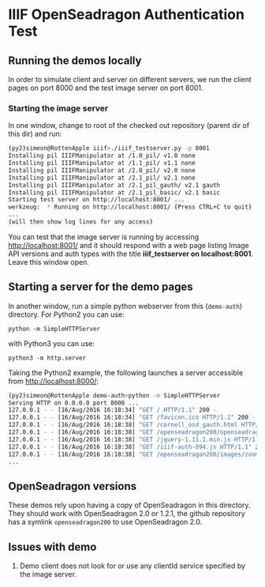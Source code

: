 # IIIF OpenSeadragon Authentication Test

## Running the demos locally

In order to simulate client and server on different servers, we run the client pages on port 8000 and the test image server on port 8001.

### Starting the image server

In one window, change to root of the checked out repository (parent dir of this dir) and run:

```sh
(py2)simeon@RottenApple iiif>./iiif_testserver.py -p 8001
Installing pil IIIFManipulator at /1.0_pil/ v1.0 none
Installing pil IIIFManipulator at /1.1_pil/ v1.1 none
Installing pil IIIFManipulator at /2.0_pil/ v2.0 none
Installing pil IIIFManipulator at /2.1_pil/ v2.1 none
Installing pil IIIFManipulator at /2.1_pil_gauth/ v2.1 gauth
Installing pil IIIFManipulator at /2.1_pil_basic/ v2.1 basic
Starting test server on http://localhost:8001/ ...
werkzeug:  * Running on http://localhost:8001/ (Press CTRL+C to quit)
...
(will then show log lines for any access)
```

You can test that the image server is running by accessing <http://localhost:8001/> and it should respond with a web page listing Image API versions and auth types with the title **iiif_testserver on localhost:8001**. Leave this window open.

## Starting a server for the demo pages

In another window, run a simple python webserver from this (`demo-auth`) directory. For Python2 you can use:

```
python -m SimpleHTTPServer
```

with Python3 you can use:

```
python3 -m http.server
```

Taking the Python2 example, the following launches a server accessible from <http://localhost:8000/>:

```sh
(py2)simeon@RottenApple demo-auth>python -m SimpleHTTPServer
Serving HTTP on 0.0.0.0 port 8000 ...
127.0.0.1 - - [16/Aug/2016 16:18:34] "GET / HTTP/1.1" 200 -
127.0.0.1 - - [16/Aug/2016 16:18:34] "GET /favicon.ico HTTP/1.1" 200 -
127.0.0.1 - - [16/Aug/2016 16:18:38] "GET /cornell_osd_gauth.html HTTP/1.1" 200 -
127.0.0.1 - - [16/Aug/2016 16:18:38] "GET /openseadragon200/openseadragon.min.js HTTP/1.1" 200 -
127.0.0.1 - - [16/Aug/2016 16:18:38] "GET /jquery-1.11.1.min.js HTTP/1.1" 200 -
127.0.0.1 - - [16/Aug/2016 16:18:38] "GET /iiif-auth-094.js HTTP/1.1" 200 -
127.0.0.1 - - [16/Aug/2016 16:18:38] "GET /openseadragon200/images/zoomin_rest.png HTTP/1.1" 200 -
...
```

## OpenSeadragon versions

These demos rely upon having a copy of OpenSeadragon in this directory. They should work with OpenSeadragon 2.0 or 1.2.1, the github repository has a symlink `openseadragon200` to use OpenSeadragon 2.0.

## Issues with demo

  1. Demo client does not look for or use any clientId service specified by the image server.
